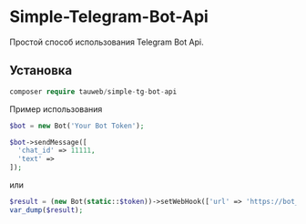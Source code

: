 # Simple-Telegram-Bot-Api
Простой способ использования Telegram Bot Api.

## Установка
```php
composer require tauweb/simple-tg-bot-api
```
Пример использования 
```php
$bot = new Bot('Your Bot Token');

$bot->sendMessage([
  'chat_id' => 11111,
  'text' => 
]);
```
или 
```php
$result = (new Bot(static::$token))->setWebHook(['url' => 'https://bot_webhook_url']);
var_dump($result);
```
